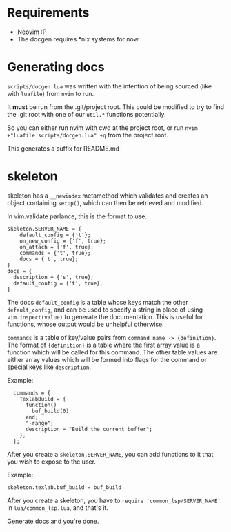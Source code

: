 # Requirements

- Neovim :P
- The docgen requires \*nix systems for now.

# Generating docs

`scripts/docgen.lua` was written with the intention of being sourced (like with `luafile`)
from `nvim` to run.

It **must** be run from the .git/project root. This could be modified to try to
find the .git root with one of our `util.*` functions potentially.

So you can either run nvim with cwd at the project root, or run `nvim +"luafile
scripts/docgen.lua" +q` from the project root.

This generates a suffix for README.md

# skeleton

skeleton has a `__newindex` metamethod which validates and creates
an object containing `setup()`, which can then be retrieved and modified.

In vim.validate parlance, this is the format to use.

```
skeleton.SERVER_NAME = {
	default_config = {'t'};
	on_new_config = {'f', true};
	on_attach = {'f', true};
	commands = {'t', true};
	docs = {'t', true};
}
docs = {
  description = {'s', true};
  default_config = {'t', true};
}
```

The docs `default_config` is a table whose keys match the other `default_config`,
and can be used to specify a string in place of using `vim.inspect(value)` to
generate the documentation. This is useful for functions, whose output would
be unhelpful otherwise.

`commands` is a table of key/value pairs from `command_name -> {definition}`.
The format of `{definition}` is a table where the first array value
is a function which will be called for this command. The other table values
are either array values which will be formed into flags for the command or
special keys like `description`.

Example:

```
  commands = {
    TexlabBuild = {
      function()
        buf_build(0)
      end;
	  "-range";
      description = "Build the current buffer";
    };
  };
```


After you create a `skeleton.SERVER_NAME`, you can add functions to it that you
wish to expose to the user.

Example:

```
skeleton.texlab.buf_build = buf_build
```

After you create a skeleton, you have to `require 'common_lsp/SERVER_NAME'` in
`lua/common_lsp.lua`, and that's it.

Generate docs and you're done.
